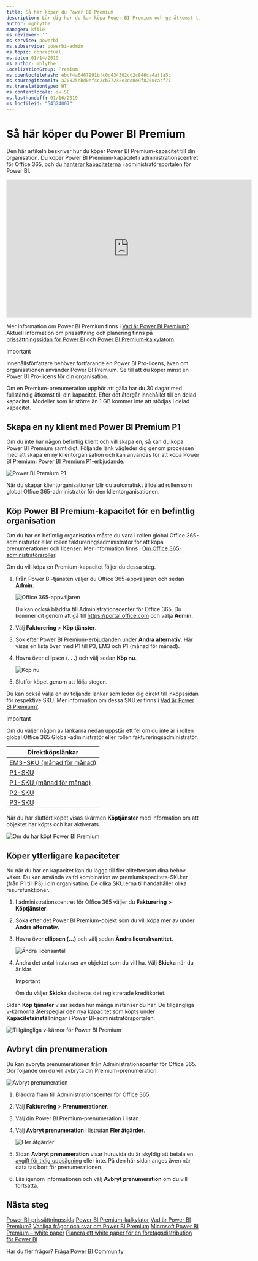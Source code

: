 ```yaml
---
title: Så här köper du Power BI Premium
description: Lär dig hur du kan köpa Power BI Premium och ge åtkomst till innehåll för hela organisationen.
author: mgblythe
manager: kfile
ms.reviewer: ''
ms.service: powerbi
ms.subservice: powerbi-admin
ms.topic: conceptual
ms.date: 01/14/2019
ms.author: mblythe
LocalizationGroup: Premium
ms.openlocfilehash: ebcf4a6467991bfc0d434302cd2c846ca4af1a5c
ms.sourcegitcommit: a20825ebd0ef4c2cb77232e3dd0e9f8260cacf71
ms.translationtype: HT
ms.contentlocale: sv-SE
ms.lasthandoff: 01/16/2019
ms.locfileid: "54324007"
---
```

# <a name="how-to-purchase-power-bi-premium"></a>Så här köper du Power BI Premium

Den här artikeln beskriver hur du köper Power BI Premium-kapacitet till din organisation. Du köper Power BI Premium-kapacitet i administrationscentret för Office 365, och du [hanterar kapaciteterna](service-admin-premium-manage.md) i administratörsportalen för Power BI.

<iframe width="640" height="360" src="https://www.youtube.com/embed/NkvYs5Qp4iA?rel=0&amp;showinfo=0" frameborder="0" allowfullscreen></iframe>

Mer information om Power BI Premium finns i [Vad är Power BI Premium?](service-premium.md). Aktuell information om prissättning och planering finns på [prissättningssidan för Power BI](https://powerbi.microsoft.com/pricing/) och [Power BI Premium-kalkylatorn](https://powerbi.microsoft.com/calculator/).

> [!IMPORTANT]
> Innehållsförfattare behöver fortfarande en Power BI Pro-licens, även om organisationen använder Power BI Premium. Se till att du köper minst en Power BI Pro-licens för din organisation.
>
>Om en Premium-prenumeration upphör att gälla har du 30 dagar med fullständig åtkomst till din kapacitet. Efter det återgår innehållet till en delad kapacitet. Modeller som är större än 1 GB kommer inte att stödjas i delad kapacitet.

## <a name="create-a-new-tenant-with-power-bi-premium-p1"></a>Skapa en ny klient med Power BI Premium P1

Om du inte har någon befintlig klient och vill skapa en, så kan du köpa Power BI Premium samtidigt. Följande länk vägleder dig genom processen med att skapa en ny klientorganisation och kan användas för att köpa Power BI Premium: [Power BI Premium P1-erbjudande](https://signup.microsoft.com/Signup?OfferId=b3ec5615-cc11-48de-967d-8d79f7cb0af1).

![Power BI Premium P1](media/service-admin-premium-purchase/premium-purchase-with-tenant.png)

När du skapar klientorganisationen blir du automatiskt tilldelad rollen som global Office 365-administratör för den klientorganisationen.

## <a name="purchase-a-power-bi-premium-capacity-for-an-existing-organization"></a>Köp Power BI Premium-kapacitet för en befintlig organisation

Om du har en befintlig organisation måste du vara i rollen global Office 365-administratör eller rollen faktureringsadministratör för att köpa prenumerationer och licenser. Mer information finns i [Om Office 365-administratörsroller](https://support.office.com/article/About-Office-365-admin-roles-da585eea-f576-4f55-a1e0-87090b6aaa9d).

Om du vill köpa en Premium-kapacitet följer du dessa steg.

1. Från Power BI-tjänsten väljer du Office 365-appväljaren och sedan **Admin**.

    ![Office 365-appväljaren](media/service-admin-premium-purchase/o365-app-picker.png)

    Du kan också bläddra till Administrationscenter för Office 365. Du kommer dit genom att gå till https://portal.office.com och välja **Admin**.

1. Välj **Fakturering** > **Köp tjänster**.

1. Sök efter Power BI Premium-erbjudanden under **Andra alternativ**. Här visas en lista över med P1 till P3, EM3 och P1 (månad för månad).

1. Hovra över ellipsen (**. . .**) och välj sedan **Köp nu**.

    ![Köp nu](media/service-admin-premium-purchase/premium-purchase.png)

1. Slutför köpet genom att följa stegen.

Du kan också välja en av följande länkar som leder dig direkt till inköpssidan för respektive SKU. Mer information om dessa SKU:er finns i [Vad är Power BI Premium?](service-premium.md#premium-capacity-nodes).

> [!IMPORTANT]
> Om du väljer någon av länkarna nedan uppstår ett fel om du inte är i rollen global Office 365 Global-administratör eller rollen faktureringsadministratör.

| Direktköpslänkar |
| --- |
| [EM3-SKU (månad för månad)](https://portal.office.com/commerce/completeorder.aspx?OfferId=4004702D-749C-4F74-BF47-3048F1833780&adminportal=1) |
| [P1-SKU](https://portal.office.com/commerce/completeorder.aspx?OfferId=b3ec5615-cc11-48de-967d-8d79f7cb0af1&adminportal=1) |
| [P1-SKU (månad för månad)](https://portal.office.com/commerce/completeorder.aspx?OfferId=E4C8EDD3-74A1-4D42-A738-C647972FBE81&adminportal=1) |
| [P2-SKU](https://portal.office.com/commerce/completeorder.aspx?OfferId=062F2AA7-B4BC-4B0E-980F-2072102D8605&adminportal=1) |
| [P3-SKU](https://portal.office.com/commerce/completeorder.aspx?OfferId=40c7d673-375c-42a1-84ca-f993a524fed0&adminportal=1) |

När du har slutfört köpet visas skärmen **Köptjänster** med information om att objektet har köpts och har aktiverats.

![Om du har köpt Power BI Premium](media/service-admin-premium-purchase/premium-purchased.png)

## <a name="purchase-additional-capacities"></a>Köper ytterligare kapaciteter

Nu när du har en kapacitet kan du lägga till fler allteftersom dina behov växer. Du kan använda valfri kombination av premiumkapacitets-SKU:er (från P1 till P3) i din organisation. De olika SKU:erna tillhandahåller olika resursfunktioner.

1. I administrationscentret för Office 365 väljer du **Fakturering** > **Köptjänster**.

1. Söka efter det Power BI Premium-objekt som du vill köpa mer av under **Andra alternativ**.

1. Hovra över **ellipsen (...)** och välj sedan **Ändra licenskvantitet**.

    ![Ändra licensantal](media/service-admin-premium-purchase/premium-purchase-more.png)

1. Ändra det antal instanser av objektet som du vill ha. Välj **Skicka** när du är klar.

   > [!IMPORTANT]
   > Om du väljer **Skicka** debiteras det registrerade kreditkortet.

Sidan **Köp tjänster** visar sedan hur många instanser du har. De tillgängliga v-kärnorna återspeglar den nya kapacitet som köpts under **Kapacitetsinställningar** i Power BI-administratörsportalen.

![Tillgängliga v-kärnor för Power BI Premium](media/service-admin-premium-purchase/premium-capacities.png)

## <a name="cancel-your-subscription"></a>Avbryt din prenumeration

Du kan avbryta prenumerationen från Administrationscenter för Office 365. Gör följande om du vill avbryta din Premium-prenumeration.

![Avbryt prenumeration](media/service-admin-premium-purchase/premium-cancel-subscription.png)

1. Bläddra fram till Administrationscenter för Office 365.

1. Välj **Fakturering** > **Prenumerationer**.

1. Välj din Power BI Premium-prenumeration i listan.

1. Välj **Avbryt prenumeration** i listrutan **Fler åtgärder**.

    ![Fler åtgärder](media/service-admin-premium-purchase/o365-more-actions.png)

1. Sidan **Avbryt prenumeration** visar huruvida du är skyldig att betala en [avgift för tidig uppsägning](https://support.office.com/article/early-termination-fees-6487d4de-401a-466f-8bc3-c0beb5cc40d3) eller inte. På den här sidan anges även när data tas bort för prenumerationen.

1. Läs igenom informationen och välj **Avbryt prenumeration** om du vill fortsätta.

## <a name="next-steps"></a>Nästa steg

[Power BI-prissättningssida](https://powerbi.microsoft.com/pricing/)
[Power BI Premium-kalkylator](https://powerbi.microsoft.com/calculator/)
[Vad är Power BI Premium?](service-premium.md)
[Vanliga frågor och svar om Power BI Premium](service-premium-faq.md)
[Microsoft Power BI Premium – white paper](https://aka.ms/pbipremiumwhitepaper)
[Planera ett white paper för en företagsdistribution för Power BI](https://aka.ms/pbienterprisedeploy)

Har du fler frågor? [Fråga Power BI Community](http://community.powerbi.com/)